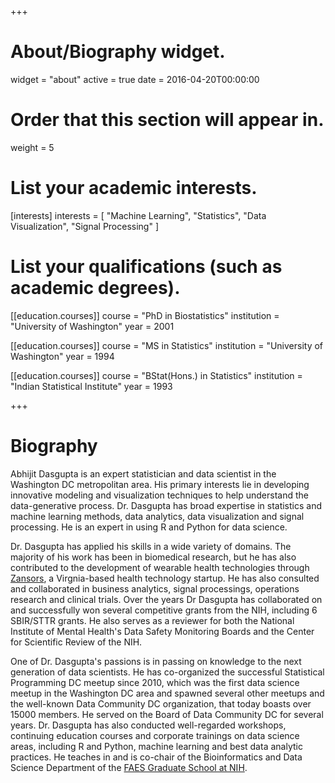 +++
# About/Biography widget.
widget = "about"
active = true
date = 2016-04-20T00:00:00

# Order that this section will appear in.
weight = 5

# List your academic interests.
[interests]
  interests = [
    "Machine Learning",
    "Statistics",
    "Data Visualization",
    "Signal Processing"
  ]

# List your qualifications (such as academic degrees).
[[education.courses]]
  course = "PhD in Biostatistics"
  institution = "University of Washington"
  year = 2001

[[education.courses]]
  course = "MS in Statistics"
  institution = "University of Washington"
  year = 1994

[[education.courses]]
  course = "BStat(Hons.) in Statistics"
  institution = "Indian Statistical Institute"
  year = 1993
 
+++

# Biography

Abhijit Dasgupta is an expert statistician and data scientist in the Washington DC metropolitan area. His
primary interests lie in developing innovative modeling and visualization techniques to help understand
the data-generative process. Dr. Dasgupta has broad expertise in statistics and machine learning methods, data analytics, data visualization and signal processing. He is an expert in using R and Python for 
data science. 

Dr. Dasgupta has applied his skills in a wide variety of domains. The majority of his work has been
in biomedical research, but he has also contributed to the development of wearable health technologies
through [Zansors](http://www.zansors.com), a Virgnia-based health technology startup. He has also consulted and collaborated
in business analytics, signal processings, operations research and clinical trials. Over the years
Dr Dasgupta has collaborated on and successfully won several competitive grants from the NIH, including 6 SBIR/STTR grants. He also serves as a reviewer for both the National Institute of Mental Health's Data
Safety Monitoring Boards and the Center for Scientific Review of the NIH. 

One of Dr. Dasgupta's passions is in passing on knowledge to the next generation of data scientists. 
He has co-organized the successful Statistical Programming DC meetup since 2010, which was the first
data science meetup in the Washington DC area and spawned several other meetups and the well-known 
Data Community DC organization, that today boasts over 15000 members. He served on the Board of 
Data Community DC for several years. Dr. Dasgupta has also conducted well-regarded workshops, continuing
education courses and corporate trainings on data science areas, including R and Python, machine learning
and best data analytic practices. He teaches in and is co-chair of the Bioinformatics and Data Science 
Department of the [FAES Graduate School at NIH](https://faes.org/content/graduate-school). 
